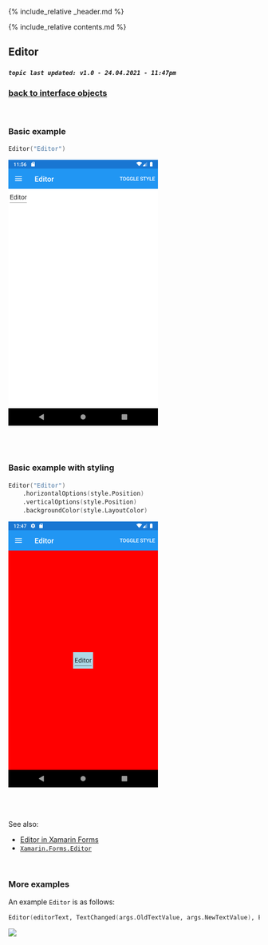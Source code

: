 {% include_relative _header.md %}

{% include_relative contents.md %}

Editor
--------
##### `topic last updated: v1.0 - 24.04.2021 - 11:47pm`

### [back to interface objects](view-interface-objects.html#interface-objects)

<br />

### Basic example


```fsharp 
Editor("Editor")
```

<img src="images/view/Editor-adr-basic.png" width="300">

<br /> <br /> 

### Basic example with styling

```fsharp 
Editor("Editor")
    .horizontalOptions(style.Position)
    .verticalOptions(style.Position)
    .backgroundColor(style.LayoutColor)
```


<img src="images/view/Editor-adr-styled.png" width="300">

<br /> <br /> 

See also:

* [Editor in Xamarin Forms](https://docs.microsoft.com/en-us/xamarin/xamarin-forms/user-interface/text/Editor)
* [`Xamarin.Forms.Editor`](https://docs.microsoft.com/en-us/dotnet/api/Xamarin.Forms.Editor)

<br /> 

### More examples

An example `Editor` is as follows:

```fsharp
Editor(editorText, TextChanged(args.OldTextValue, args.NewTextValue), EditorEditCompleted(text))
```

<img src="https://user-images.githubusercontent.com/52166903/60175558-d2c99800-980b-11e9-9755-860cc9a60dcf.png" width="400">
